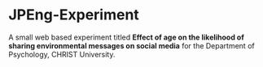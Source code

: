 # JPEng-Experiment
A small web based experiment titled **Effect of age on the likelihood of sharing environmental messages on social media** for the Department of Psychology, CHRIST University.
